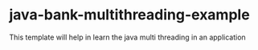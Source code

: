 # java-bank-multithreading-example
This template will help in learn the java multi threading in an application
